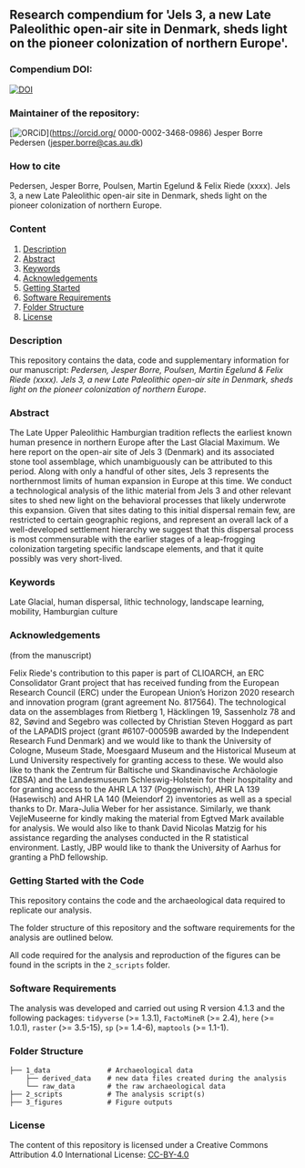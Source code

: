 ## Research compendium for 'Jels 3, a new Late Paleolithic open-air site in Denmark, sheds light on the pioneer colonization of northern Europe'.


### Compendium DOI:

[![DOI](https://zenodo.org/badge/480841547.svg)](https://zenodo.org/badge/latestdoi/480841547)

### Maintainer of the repository:

[![ORCiD](https://img.shields.io/badge/ORCiD-0000--0002--3468--0986-green.svg)](https://orcid.org/
0000-0002-3468-0986) Jesper Borre Pedersen (<jesper.borre@cas.au.dk>) 

### How to cite

Pedersen, Jesper Borre, Poulsen, Martin Egelund & Felix Riede (xxxx). Jels 3, a new Late Paleolithic open-air site in Denmark, sheds light on the pioneer colonization of northern Europe.

### Content

1. [Description](#Description)
2. [Abstract](#Abstract)
3. [Keywords](#Keywords)
4. [Acknowledgements](#Acknowledgements)
5. [Getting Started](#Getting-Started-with-the-Code)
6. [Software Requirements](#Software-Requirements)
7. [Folder Structure](#folder-structure)
8. [License](#License)


### Description

This repository contains the data, code and supplementary information for our manuscript: _Pedersen, Jesper Borre, Poulsen, Martin Egelund & Felix Riede (xxxx). Jels 3, a new Late Paleolithic open-air site in Denmark, sheds light on the pioneer colonization of northern Europe_. 

### Abstract

The Late Upper Paleolithic Hamburgian tradition reflects the earliest known human presence in northern Europe after the Last Glacial Maximum. We here report on the open-air site of Jels 3 (Denmark) and its associated stone tool assemblage, which unambiguously can be attributed to this period. Along with only a handful of other sites, Jels 3 represents the northernmost limits of human expansion in Europe at this time. We conduct a technological analysis of the lithic material from Jels 3 and other relevant sites to shed new light on the behavioral processes that likely underwrote this expansion. Given that sites dating to this initial dispersal remain few, are restricted to certain geographic regions, and represent an overall lack of a well-developed settlement hierarchy we suggest that this dispersal process is most commensurable with the earlier stages of a leap-frogging colonization targeting specific landscape elements, and that it quite possibly was very short-lived.

### Keywords

Late Glacial, human dispersal, lithic technology, landscape learning, mobility, Hamburgian culture


### Acknowledgements

(from the manuscript)

Felix Riede's contribution to this paper is part of CLIOARCH, an ERC Consolidator Grant project that has received funding from the European Research Council (ERC) under the European Union’s Horizon 2020 research and innovation program (grant agreement No. 817564). The technological data on the assemblages from Rietberg 1, Häcklingen 19, Sassenholz 78 and 82, Søvind and Segebro was collected by Christian Steven Hoggard as part of the LAPADIS project (grant #6107-00059B awarded by the Independent Research Fund Denmark) and we would like to thank the University of Cologne, Museum Stade, Moesgaard Museum and the Historical Museum at Lund University respectively for granting access to these. We would also like to thank the Zentrum für Baltische und Skandinavische Archäologie (ZBSA) and the Landesmuseum Schleswig-Holstein for their hospitality and for granting access to the AHR LA 137 (Poggenwisch), AHR LA 139 (Hasewisch) and AHR LA 140 (Meiendorf 2) inventories as well as a special thanks to Dr. Mara-Julia Weber for her assistance. Similarly, we thank VejleMuseerne for kindly making the material from Egtved Mark available for analysis. We would also like to thank David Nicolas Matzig for his assistance regarding the analyses conducted in the R statistical environment. Lastly, JBP would like to thank the University of Aarhus for granting a PhD fellowship.

### Getting Started with the Code

This repository contains the code and the archaeological data required to replicate our analysis.  

The folder structure of this repository and the software requirements for the analysis are outlined below. 

All code required for the analysis and reproduction of the figures can be found in the scripts in the `2_scripts` folder.

### Software Requirements

The analysis was developed and carried out using R version 4.1.3 and the following packages: `tidyverse` (>= 1.3.1), `FactoMineR` (>= 2.4), `here` (>= 1.0.1), `raster` (>= 3.5-15), `sp` (>= 1.4-6), `maptools` (>= 1.1-1).


### Folder Structure

```
├── 1_data              # Archaeological data
    ├── derived_data    # new data files created during the analysis
    └── raw_data        # the raw archaeological data
├── 2_scripts           # The analysis script(s)
├── 3_figures           # Figure outputs
```



### License

The content of this repository is licensed under a Creative Commons Attribution 4.0 International License: [CC-BY-4.0](http://creativecommons.org/licenses/by/4.0/)
